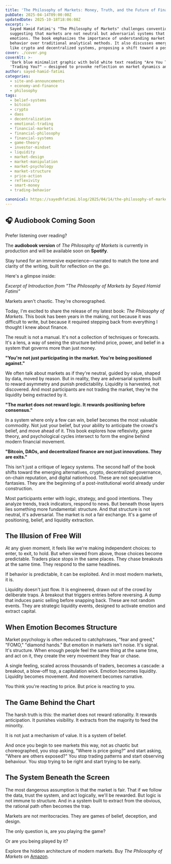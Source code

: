 ```yaml
---
title: 'The Philosophy of Markets: Money, Truth, and the Future of Finance'
pubDate: 2025-04-14T09:00:00Z
updatedDate: 2025-10-18T18:06:08Z
excerpt: >-
  Sayed Hamid Fatimi's "The Philosophy of Markets" challenges conventional views on trading,
  suggesting that markets are not neutral but adversarial systems that exploit predictability and
  emotions. The book emphasizes the importance of understanding market structure, belief, and
  behavior over traditional analytical methods. It also discusses emerging financial alternatives
  like crypto and decentralized systems, proposing a shift toward a post-institutional world.
cover: ./cover.png
coverAlt: >-
  'Dark blue minimalist graphic with bold white text reading "Are You Trading, Or Is The Market'
  'Trading You?" — designed to provoke reflection on market dynamics and psychological influence.'
author: sayed-hamid-fatimi
categories:
  - site-and-announcements
  - economy-and-finance
  - philosophy
tags:
  - belief-systems
  - bitcoin
  - crypto
  - daos
  - decentralization
  - emotional-trading
  - financial-markets
  - financial-philosophy
  - financial-systems
  - game-theory
  - investor-mindset
  - liquidity
  - market-design
  - market-manipulation
  - market-psychology
  - market-structure
  - price-action
  - reflexivity
  - smart-money
  - trading-behavior

canonical: https://sayedhfatimi.blog/2025/04/14/the-philosophy-of-markets-money-truth-and-the-future-of-finance/
---
```


## 🎧 Audiobook Coming Soon

Prefer listening over reading?

The **audiobook version** of *The Philosophy of Markets* is currently in production and will be available soon on **Spotify**.

Stay tuned for an immersive experience—narrated to match the tone and clarity of the writing, built for reflection on the go.

Here's a glimpse inside:

*Excerpt of Introduction from "The Philosophy of Markets by Sayed Hamid Fatimi"*

Markets aren't chaotic. They're choreographed.

Today, I'm excited to share the release of my latest book: *The Philosophy of Markets*. This book has been years in the making, not because it was difficult to write, but because it required stepping back from everything I thought I knew about finance.

The result is not a manual. It's not a collection of techniques or forecasts. It's a lens, a way of seeing the structure behind price, power, and belief in a system that governs more than just money.

**"You're not just participating in the market. You're being positioned against."**

We often talk about markets as if they're neutral, guided by value, shaped by data, moved by reason. But in reality, they are adversarial systems built to reward asymmetry and punish predictability. Liquidity is harvested, not discovered. And most participants are not trading the market, they're the liquidity being extracted by it.

**"The market does not reward logic. It rewards positioning before consensus."**

In a system where only a few can win, belief becomes the most valuable commodity. Not just your belief, but your ability to anticipate the crowd's belief, and move ahead of it. This book explores how reflexivity, game theory, and psychological cycles intersect to form the engine behind modern financial movement.

**"Bitcoin, DAOs, and decentralized finance are not just innovations. They are exits."**

This isn't just a critique of legacy systems. The second half of the book shifts toward the emerging alternatives, crypto, decentralized governance, on-chain reputation, and digital nationhood. These are not speculative fantasies. They are the beginning of a post-institutional world already under construction.

Most participants enter with logic, strategy, and good intentions. They analyze trends, track indicators, respond to news. But beneath those layers lies something more fundamental: structure. And that structure is not neutral, it's adversarial. The market is not a fair exchange. It's a game of positioning, belief, and liquidity extraction.

## The Illusion of Free Will

At any given moment, it feels like we're making independent choices: to enter, to exit, to hold. But when viewed from above, those choices become predictable. Traders place stops in the same places. They chase breakouts at the same time. They respond to the same headlines.

If behavior is predictable, it can be exploited. And in most modern markets, it is.

Liquidity doesn't just flow. It is engineered, drawn out of the crowd by deliberate traps. A breakout that triggers entries before reversing. A dump that induces panic selling before snapping back. These are not random events. They are strategic liquidity events, designed to activate emotion and extract capital.

## When Emotion Becomes Structure

Market psychology is often reduced to catchphrases, "fear and greed," "FOMO," "diamond hands." But emotion in markets isn't noise. It's signal. It's structure. When enough people feel the same thing at the same time, and act on it, they create the very movement they fear or chase.

A single feeling, scaled across thousands of traders, becomes a cascade: a breakout, a blow-off top, a capitulation wick. Emotion becomes liquidity. Liquidity becomes movement. And movement becomes narrative.

You think you're reacting to price. But price is reacting to you.

## The Game Behind the Chart

The harsh truth is this: the market does not reward rationality. It rewards anticipation. It punishes visibility. It extracts from the majority to feed the minority.

It is not just a mechanism of value. It is a system of belief.

And once you begin to see markets this way, not as chaotic but choreographed, you stop asking, "Where is price going?" and start asking, "Where are others exposed?" You stop trading patterns and start observing behaviour. You stop trying to be right and start trying to be early.

## The System Beneath the Screen

The most dangerous assumption is that the market is fair. That if we follow the data, trust the system, and act logically, we'll be rewarded. But logic is not immune to structure. And in a system built to extract from the obvious, the rational path often becomes the trap.

Markets are not meritocracies. They are games of belief, deception, and design.

The only question is, are you playing the game?

Or are you being played by it?

Explore the hidden architecture of modern markets. Buy *The Philosophy of Markets* on [Amazon](https://www.amazon.co.uk/dp/B0F4NTPSDT).
